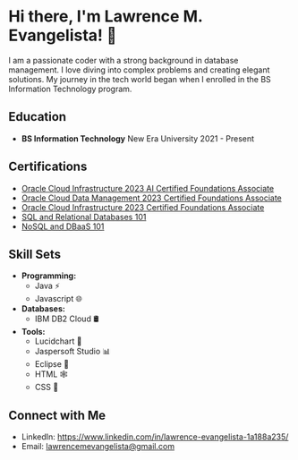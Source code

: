 # Hi there, I'm Lawrence M. Evangelista! 👋

I am a passionate coder with a strong background in database management. I love diving into complex problems and creating elegant solutions. My journey in the tech world began when I enrolled in the BS Information Technology program.

## Education
- **BS Information Technology**
  New Era University
  2021 - Present

## Certifications
- [Oracle Cloud Infrastructure 2023 AI Certified Foundations Associate](https://catalog-education.oracle.com/pls/certview/sharebadge?id=100C694A1F3AC4A492A1CB2A8BDB2BD6A6B0F6EB722405E05BC4B9188FF09E0F)
- [Oracle Cloud Data Management 2023 Certified Foundations Associate](https://catalog-education.oracle.com/pls/certview/sharebadge?id=72CB8F8920D161B9DCA0A8D9C878DD6B3BCDC0E1E4C39C897E7959D63B2B6038)
- [Oracle Cloud Infrastructure 2023 Certified Foundations Associate](https://catalog-education.oracle.com/pls/certview/sharebadge?id=8C4806BE27BDC7B2901EBBA7BA5B1A8E7D30E60D5EF713F7F573B4655E8ECC88)
- [SQL and Relational Databases 101](https://courses.cognitiveclass.ai/certificates/fbdc0eefa16c4c24bcf4cf255c1e371e)
- [NoSQL and DBaaS 101](https://courses.cognitiveclass.ai/certificates/27e1f5dd6168431c8d9a23c1d440a0d3)

## Skill Sets
- **Programming:** 
  - Java ⚡
  - Javascript 🌐
- **Databases:** 
  - IBM DB2 Cloud 🛢️
- **Tools:** 
  - Lucidchart 🌈
  - Jaspersoft Studio 📊
  - Eclipse 🌙
  - HTML 🕸️
  - CSS 🎨
    
## Connect with Me
- LinkedIn: https://www.linkedin.com/in/lawrence-evangelista-1a188a235/
- Email: lawrencemevangelista@gmail.com
